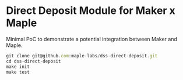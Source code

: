 # Direct Deposit Module for Maker x Maple

Minimal PoC to demonstrate a potential integration between Maker and Maple.

```js
git clone git@github.com:maple-labs/dss-direct-deposit.git
cd dss-direct-deposit
make init
make test
```